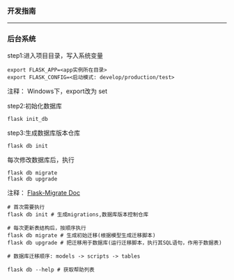 ### 开发指南

---

### 后台系统

step1:进入项目目录，写入系统变量

```shell
export FLASK_APP=<app实例所在目录>
export FLASK_CONFIG=<启动模式: develop/production/test>
```
注释： Windows下，export改为 set

step2:初始化数据库

```shell
flask init_db
```

step3:生成数据库版本仓库

```shell
flask db init
```


每次修改数据库后，执行

```shell
flask db migrate
flask db upgrade
```

注释：
[Flask-Migrate Doc](https://flask-migrate.readthedocs.io/en/latest/)
```shell
# 首次需要执行
flask db init # 生成migrations,数据库版本控制仓库

# 每次更新表结构后，按顺序执行
flask db migrate # 生成初始迁移(根据模型生成迁移脚本)
flask db upgrade # 把迁移用于数据库(运行迁移脚本，执行其SQL语句，作用于数据表)

# 数据库迁移顺序: models -> scripts -> tables

flask db --help # 获取帮助列表
```